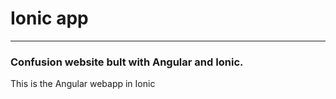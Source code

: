 # Ionic app
---
### Confusion website bult with Angular and Ionic.
This is the Angular webapp in Ionic
